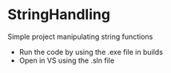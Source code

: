 # StringHandling
Simple project manipulating string functions
- Run the code by using the .exe file in builds
- Open in VS using the .sln file
